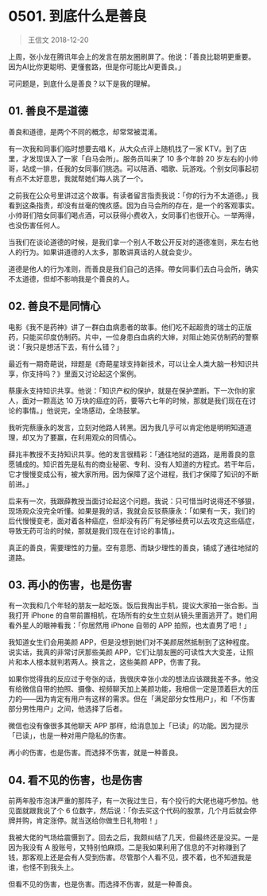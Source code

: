 # 0501. 到底什么是善良
> 王信文
2018-12-20

上周，张小龙在腾讯年会上的发言在朋友圈刷屏了。他说：「善良比聪明更重要。因为AI比你更聪明、更懂套路，但是你可能比AI更善良。」

可问题是，到底什么是善良？以下是我的理解。

## 01. 善良不是道德

善良和道德，是两个不同的概念，却常常被混淆。

有一次我和同事们临时想要去唱 K，从大众点评上随机找了一家 KTV。到了店里，才发现误入了一家「白马会所」。服务员叫来了 10 多个年龄 20 岁左右的小帅哥，站成一排，任我的女同事们挑选。可以陪酒、唱歌、玩游戏。个别女同事起初有点不太好意思，我就帮她们每人挑了一个。

之前我在公众号里讲过这个故事。有读者留言指责我说：「你的行为不太道德。」我看到这条指责，却没有丝毫的愧疚感。因为白马会所的存在，是一个的客观事实。小帅哥们陪女同事们喝点酒，可以获得小费收入，女同事们也很开心。一举两得，也没伤害任何人。

当我们在谈论道德的时候，是我们拿一个别人不敢公开反对的道德准则，来左右他人的行为。如果讲道德的人太多，那敢讲真话的人就会变少。

道德是他人的行为准则，而善良是我们自己的选择。帶女同事们去白马会所，确实不太道德，但却不影响我是个善良的人。

## 02. 善良不是同情心

电影《我不是药神》讲了一群白血病患者的故事。他们吃不起超贵的瑞士的正版药，只能买印度仿制药。片中，一位身患白血病的大婶，对阻止她买仿制药的警察说：「我只是想活下去，有什么错？」

最近有一期奇葩说，辩题是《奇葩星球支持新技术，可以让全人类大脑一秒知识共享，你支持吗？》里面又讨论起这个案例。

蔡康永支持知识共享。他说：「知识产权的保护，就是在保护垄断。下一次你的家人，面对一颗高达 10 万块的癌症的药，要等六七年的时候，那就是我们现在在讨论的事情。」他说完，全场感动，全场鼓掌。

我听完蔡康永的发言，立刻对他路人转黑。因为我几乎可以肯定他是明明知道道理，却又为了要赢，在利用观众的同情心。

薛兆丰教授不支持知识共享。他的发言很精彩：「通往地狱的道路，是用善良的意愿铺成的。知识首先是私有的商业秘密、专利、没有人知道的方程式。若干年后，它才慢慢变成公有，被大家所用。因为保障了这个进程，我们才保障了知识的不断前进。」

后来有一次，我跟薛教授当面讨论起这个问题。我说：只可惜当时说得还不够狠，现场观众没完全听懂。如果是我的话，我就会反驳蔡康永：「如果有一天，我们的后代慢慢变老，面对着各种癌症，但却没有药厂有足够经费可以去攻克这些癌症，导致无药可治的时候，那就是我们现在在讨论的事情」。

真正的善良，需要理性的力量。空有意愿、而缺少理性的善良，铺成了通往地狱的道路。

## 03. 再小的伤害，也是伤害

有一次我和几个年轻的朋友一起吃饭。饭后我掏出手机，提议大家拍一张合影。当我打开 iPhone 的自带前置相机，在场所有的女生立刻从镜头里面逃开了。她们用看外星人的眼神看我：「你居然用 iPhone 自带的 APP 拍照，也太直男了吧！」

我知道女生们会用美颜 APP，但是没想到她们对不美颜居然抵制到了这种程度。说实话，我真的非常讨厌那些美颜 APP，它们让朋友圈的可读性大大变差，让照片和本人根本就判若两人。换言之，这些美颜 APP，伤害了我。

如果你觉得我的反应过于夸张的话，我很庆幸张小龙的想法应该跟我差不多。他没有给微信自带的拍照、摄像、视频聊天加上美颜功能，我相信一定是顶着巨大的压力的——因为肯定有用户有这样的需求。但在「满足部分女性用户」，和「不伤害部分男性用户」之间，他选择了后者。

微信也没有像很多其他聊天 APP 那样，给消息加上「已读」的功能。因为提示「已读」，也是一种对用户隐私的伤害。

再小的伤害，也是伤害。而选择不伤害，就是一种善良。

## 04. 看不见的伤害，也是伤害

前两年股市泡沫严重的那阵子，有一次我过生日，有个投行的大佬也碰巧参加。他见面就跟我说了个 6 位数字，然后说：「你去买这个代码的股票，几个月后就会停牌并购，肯定涨停。就当送给你做生日礼物啦！」

我被大佬的气场给震慑到了。回去之后，我颇纠结了几天，但最终还是没买。一是因为我没有 A 股账号，又特别怕麻烦。二是我如果利用了信息的不对称赚到了钱，那客观上还是会有人受到伤害。尽管那个人看不见，摸不着，也不知道我是谁，也怪不到我头上。

但看不见的伤害，也是伤害。而选择不伤害，就是一种善良。

